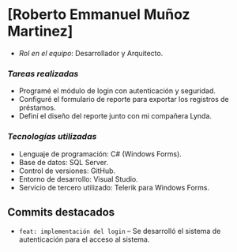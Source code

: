 # [Roberto Emmanuel Muñoz Martinez]
- *Rol en el equipo*: Desarrollador y Arquitecto.


### *Tareas realizadas*
- Programé el módulo de login con autenticación y seguridad.
- Configuré el formulario de reporte para exportar los registros de préstamos.
- Definí el diseño del reporte junto con mi compañera Lynda.


### *Tecnologías utilizadas* 
- Lenguaje de programación: C# (Windows Forms).
- Base de datos: SQL Server.
- Control de versiones: GitHub.
- Entorno de desarrollo: Visual Studio.
- Servicio de tercero utilizado: Telerik para Windows Forms.


## Commits destacados
- `feat: implementación del login` – Se desarrolló el sistema de autenticación para el acceso al sistema.


